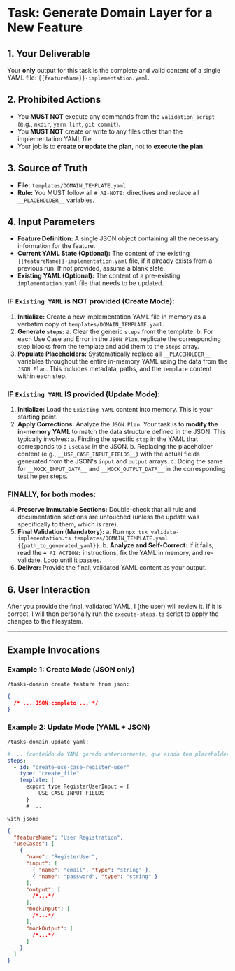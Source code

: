 # Task: Generate Domain Layer for a New Feature

## 1. Your Deliverable

Your **only** output for this task is the complete and valid content of a single YAML file: `{{featureName}}-implementation.yaml`.

## 2. Prohibited Actions

- You **MUST NOT** execute any commands from the `validation_script` (e.g., `mkdir`, `yarn lint`, `git commit`).
- You **MUST NOT** create or write to any files other than the implementation YAML file.
- Your job is to **create or update the plan**, not to **execute the plan**.

## 3. Source of Truth

- **File:** `templates/DOMAIN_TEMPLATE.yaml`
- **Rule:** You MUST follow all `# AI-NOTE:` directives and replace all `__PLACEHOLDER__` variables.

## 4. Input Parameters

- **Feature Definition:** A single JSON object containing all the necessary information for the feature.
- **Current YAML State (Optional):** The content of the existing `{{featureName}}-implementation.yaml` file, if it already exists from a previous run. If not provided, assume a blank slate.
- **Existing YAML (Optional):** The content of a pre-existing `implementation.yaml` file that needs to be updated.

### IF `Existing YAML` is NOT provided (Create Mode):

1.  **Initialize:** Create a new implementation YAML file in memory as a verbatim copy of `templates/DOMAIN_TEMPLATE.yaml`.
2.  **Generate `steps`:**
    a. Clear the generic `steps` from the template.
    b. For each Use Case and Error in the `JSON Plan`, replicate the corresponding step blocks from the template and add them to the `steps` array.
3.  **Populate Placeholders:** Systematically replace all `__PLACEHOLDER__` variables throughout the entire in-memory YAML using the data from the `JSON Plan`. This includes metadata, paths, and the `template` content within each step.

### IF `Existing YAML` IS provided (Update Mode):

1.  **Initialize:** Load the `Existing YAML` content into memory. This is your starting point.
2.  **Apply Corrections:** Analyze the `JSON Plan`. Your task is to **modify the in-memory YAML** to match the data structure defined in the JSON. This typically involves:
    a. Finding the specific `step` in the YAML that corresponds to a `useCase` in the JSON.
    b. Replacing the placeholder content (e.g., `__USE_CASE_INPUT_FIELDS__`) with the actual fields generated from the JSON's `input` and `output` arrays.
    c. Doing the same for `__MOCK_INPUT_DATA__` and `__MOCK_OUTPUT_DATA__` in the corresponding test helper steps.

### FINALLY, for both modes:

4.  **Preserve Immutable Sections:** Double-check that all rule and documentation sections are untouched (unless the update was specifically to them, which is rare).
5.  **Final Validation (Mandatory):**
    a. Run `npx tsx validate-implementation.ts templates/DOMAIN_TEMPLATE.yaml {{path_to_generated_yaml}}`.
    b. **Analyze and Self-Correct:** If it fails, read the `➡️ AI ACTION:` instructions, fix the YAML in memory, and re-validate. Loop until it passes.
6.  **Deliver:** Provide the final, validated YAML content as your output.

## 6. User Interaction

After you provide the final, validated YAML, I (the user) will review it. If it is correct, I will then personally run the `execute-steps.ts` script to apply the changes to the filesystem.

---

## Example Invocations

### Example 1: Create Mode (JSON only)

`/tasks-domain create feature from json:`

```json
{
  /* ... JSON completo ... */
}
```

### Example 2: Update Mode (YAML + JSON)

`/tasks-domain update yaml:`

```yaml
# ... (conteúdo do YAML gerado anteriormente, que ainda tem placeholders)
steps:
  - id: "create-use-case-register-user"
    type: "create_file"
    template: |
      export type RegisterUserInput = {
        __USE_CASE_INPUT_FIELDS__
      }
      # ...
```

`with json:`

```json
{
  "featureName": "User Registration",
  "useCases": [
    {
      "name": "RegisterUser",
      "input": [
        { "name": "email", "type": "string" },
        { "name": "password", "type": "string" }
      ],
      "output": [
        /*...*/
      ],
      "mockInput": [
        /*...*/
      ],
      "mockOutput": [
        /*...*/
      ]
    }
  ]
}
```
